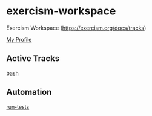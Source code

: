 # exercism-workspace

Exercism Workspace (https://exercism.org/docs/tracks)

[My Profile](https://exercism.org/profiles/vpayno)


## Active Tracks
[bash](bash/README.md)


## Automation

[run-tests](run-tests)
